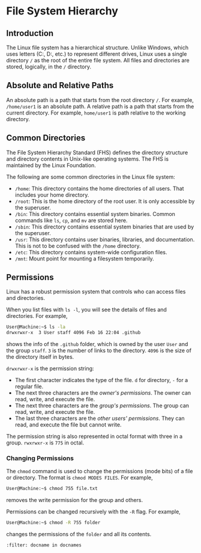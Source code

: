 # File System Hierarchy

## Introduction

The Linux file system has a hierarchical structure. Unlike Windows, which uses
letters (C:, D:, etc.) to represent different drives, Linux uses a single
directory `/` as the root of the entire file system. All files and directories
are stored, logically, in the `/` directory.

## Absolute and Relative Paths

An absolute path is a path that starts from the root directory `/`. For example,
`/home/user1` is an absolute path. A relative path is a path that starts from
the current directory. For example, `home/user1` is path relative to the working
directory.

## Common Directories

The File System Hierarchy Standard (FHS) defines the directory structure and
directory contents in Unix-like operating systems. The FHS is maintained by the
Linux Foundation.

The following are some common directories in the Linux file system:

- `/home`: This directory contains the home directories of all users. That
  includes your home directory.
- `/root`: This is the home directory of the root user. It is only accessible by
  the superuser.
- `/bin`: This directory contains essential system binaries. Common commands
  like `ls`, `cp`, and `mv` are stored here.
- `/sbin`: This directory contains essential system binaries that are used by
   the superuser.
- `/usr`: This directory contains user binaries, libraries, and documentation.
  This is not to be confused with the `/home` directory.
- `/etc`: This directory contains system-wide configuration files.
- `/mnt`: Mount point for mounting a filesystem temporarily.

## Permissions

Linux has a robust permission system that controls who can access files and
directories.

When you list files with `ls -l`, you will see the details of files and
directories. For example,

```bash
User@Machine:~$ ls -la
drwxrwxr-x  3 User staff 4096 Feb 16 22:04 .github
```

shows the info of the `.github` folder, which is owned by the user `User` and
the group `staff`. `3` is the number of links to the directory. `4096` is the
size of the directory itself in bytes.

`drwxrwxr-x` is the permission string:

- The first character indicates the type of the file. `d` for directory, `-` for
  a regular file.
- The next three characters are the *owner's permissions*. The owner can read,
  write, and execute the file.
- The next three characters are the *group's permissions*. The group can read,
  write, and execute the file.
- The last three characters are the *other users' permissions*. They can read,
  and execute the file but cannot write.

The permission string is also represented in octal format with three in a group.
`rwxrwxr-x` is `775` in octal.

### Changing Permissions

The `chmod` command is used to change the permissions (mode bits) of a file or
directory. The format is `chmod MODES FILES`. For example,

```bash
User@Machine:~$ chmod 755 file.txt
```
removes the write permission for the group and others.

Permissions can be changed recursively with the `-R` flag. For example,

```bash
User@Machine:~$ chmod -R 755 folder
```
changes the permissions of the `folder` and all its contents.


```{bibliography}
:filter: docname in docnames
```

